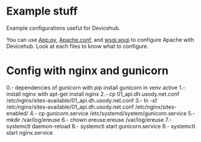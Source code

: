 Example stuff
=============

Example configurations useful for Devicehub.

You can use [App.py](./app.py), [Apache.conf](./apache.conf), 
and [wsgi.wsgi](./wsgi.wsgi) to configure Apache with Devicehub. Look
at each files to know what to configure.


Config with nginx and gunicorn
==============================
0.- dependencies of gunicorn with pip install gunicorn in venv active
1.- install nginx with apt-get install nginx
2.- cp 01_api.dh.usody.net.conf /etc/nginx/sites-available/01_api.dh.usody.net.conf
3.- ln -sf /etc/nginx/sites-available/01_api.dh.usody.net.conf /etc/nginx/sites-enabled/
4.- cp gunicorn.service /etc/systemd/system/gunicorn.service
5.- mkdir /var/log/ereuse
6.- chown ereuse.ereuse /var/log/ereuse
7.- systemctl daemon-reload
8.- systemctl start gunicorn.service
9.- systemctl start nginx.service
